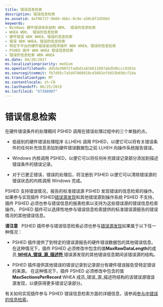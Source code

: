 ```yaml
---
title: 错误信息检索
description: 错误信息检索
ms.assetid: 4af06727-9660-4bbc-8c9e-a50c8f2d566d
keywords:
- Windows 硬件错误体系结构 WDK、 错误的信息检索
- WHEA WDK、 错误的信息检索
- 硬件错误 WDK WHEA，错误的信息检索
- 错误 WDK WHEA，错误的信息检索
- 特定于平台的硬件错误驱动程序插件 WDK WHEA，错误的信息检索
- PSHED 插件 WDK WHEA 错误信息检索
- 错误的信息检索 WDK WHEA
ms.date: 04/20/2017
ms.localizationpriority: medium
ms.openlocfilehash: dd5da300f2fadbd1a816611097abd5d6ccc9283e
ms.sourcegitcommit: fb7d95c7a5d47860918cd3602efdd33b69dcf2da
ms.translationtype: MT
ms.contentlocale: zh-CN
ms.lasthandoff: 06/25/2019
ms.locfileid: "67368007"
---
```

# <a name="error-information-retrieval"></a>错误信息检索


在硬件错误条件的处理期间 PSHED 调用在错误处理过程中的三个单独的点。

-   低级别的硬件错误处理程序 (LLHEH) 调用 PSHED，以便它可以将有关错误条件的任何补充信息添加到硬件错误数据包之前 LLHEH 向操作系统报告错误。

-   Windows 内核调用 PSHED，以便它可以将任何补充错误记录部分添加到描述错误条件的错误记录。

-   对于已更正错误，错误的处理后，将注册到 PSHED 以便它可以清除错误源的错误状态的内核调用 Windows 完成。

PSHED 支持错误情况，报告的标准错误源 PSHED 发现错误的信息检索的操作。 如果参与实现插件 PSHED[错误源发现](error-source-discovery.md)和其他错误源到操作系统 PSHED 不支持，插件 PSHED 必须也参与错误信息的报表检索以支持为这些错误源的错误信息检索操作。 PSHED 插件可以选择性地参与错误信息检索提供的标准错误源报告的错误情况的其他错误信息。

**请注意**   PSHED 插件参与错误信息检索必须也参与[错误源发现](error-source-discovery.md)如果属于以下任一种情况：
-   PSHED 插件提供了到特定的错误源报告的硬件错误数据包的其他错误信息。 在这种情况下，插件 PSHED 必须修改中包含的值**MaxRawDataLength**的成员[ **WHEA\_错误\_源\_描述符** ](https://docs.microsoft.com/windows-hardware/drivers/ddi/content/ntddk/ns-ntddk-_whea_error_source_descriptor)错误源发现的其他错误信息期间该错误源的结构。

-   PSHED 插件提供其他错误的错误记录到记录部分有硬件错误报告受特定错误的来源。 在这种情况下，插件 PSHED 必须修改中包含的值**MaxSectionsPerRecord** WHEA 成员\_错误\_源\_描述符结构的该错误源错误源发现，以便获得更多错误记录部分。

 

有关如何实现插件参与 PSHED 错误信息检索方面的详细信息，请参阅[参与中错误的信息检索](participating-in-error-information-retrieval.md)。

 

 




